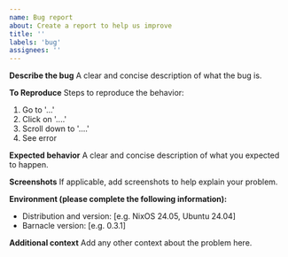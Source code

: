 ```yaml
---
name: Bug report
about: Create a report to help us improve
title: ''
labels: 'bug'
assignees: ''
---
```


<!--
⚠️ If you need help, have a question, or want general support (but it's not a bug), please use our [Q&A Discussions](https://github.com/poperigby/barnacle/discussions/categories/q-a) instead of opening an issue.
-->

**Describe the bug**
A clear and concise description of what the bug is.

**To Reproduce**
Steps to reproduce the behavior:
1. Go to '...'
2. Click on '....'
3. Scroll down to '....'
4. See error

**Expected behavior**
A clear and concise description of what you expected to happen.

**Screenshots**
If applicable, add screenshots to help explain your problem.

**Environment (please complete the following information):**
 - Distribution and version: [e.g. NixOS 24.05, Ubuntu 24.04]
 - Barnacle version: [e.g. 0.3.1]

**Additional context**
Add any other context about the problem here.
